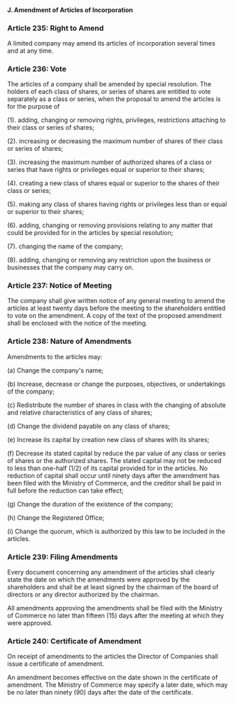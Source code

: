 #### J. Amendment of Articles of Incorporation

### Article 235: Right to Amend

A limited company may amend its articles of incorporation several times and at any time.

### Article 236: Vote

The articles of a company shall be amended by special resolution. The holders of each class of shares, or series of shares are entitled to vote separately as a class or series, when the proposal to amend the articles is for the purpose of

(1). adding, changing or removing rights, privileges, restrictions attaching to their class or series of shares;

(2). increasing or decreasing the maximum number of shares of their class or series of shares;

(3). increasing the maximum number of authorized shares of a class or series that have rights or privileges equal or superior to their shares;

(4). creating a new class of shares equal or superior to the shares of their class or series;

(5). making any class of shares having rights or privileges less than or equal or superior to their shares;

(6). adding, changing or removing provisions relating to any matter that could be provided for in the articles by special resolution;

(7). changing the name of the company;

(8). adding, changing or removing any restriction upon the business or businesses that the company may carry on.

### Article 237: Notice of Meeting

The company shall give written notice of any general meeting to amend the articles at least twenty days before the meeting to the shareholders entitled to vote on the amendment. A copy of the text of the proposed amendment shall be enclosed with the notice of the meeting.

### Article 238: Nature of Amendments

Amendments to the articles may:

(a) Change the company's name;

(b) Increase, decrease or change the purposes, objectives, or undertakings of the company;

(c) Redistribute the number of shares in class with the changing of absolute and relative characteristics of any class of shares;

(d) Change the dividend payable on any class of shares;

(e) Increase its capital by creation new class of shares with its shares;

(f) Decrease its stated capital by reduce the par value of any class or series of shares or the authorized shares. The stated capital may not be reduced to less than one-half (1/2) of its capital provided for in the articles. No reduction of capital shall occur until ninety days after the amendment has been filed with the Ministry of Commerce, and the creditor shall be paid in full before the reduction can take effect;

(g) Change the duration of the existence of the company;

(h) Change the Registered Office;

(i) Change the quorum, which is authorized by this law to be included in the articles.

### Article 239: Filing Amendments

Every document concerning any amendment of the articles shall clearly state the date on which the amendments were approved by the shareholders and shall be at least signed by the chairman of the board of directors or any director authorized by the chairman.

All amendments approving the amendments shall be filed with the Ministry of Commerce no later than fifteen (15) days after the meeting at which they were approved.

### Article 240: Certificate of Amendment

On receipt of amendments to the articles the Director of Companies shall issue a certificate of amendment.

An amendment becomes effective on the date shown in the certificate of amendment. The Ministry of Commerce may specify a later date, which may be no later than ninety (90) days after the date of the certificate.
